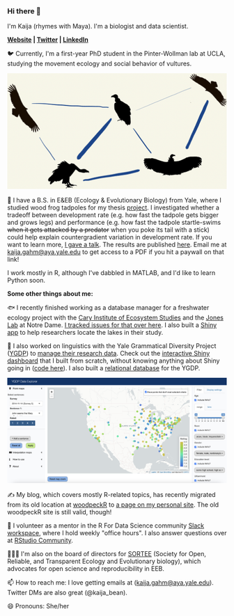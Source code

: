 ### Hi there 👋

I'm Kaija (rhymes with Maya). I'm a biologist and data scientist. 

**[Website](https://kaijagahm.netlify.app/) | [Twitter](https://twitter.com/kaija_bean) | [LinkedIn](https://www.linkedin.com/in/kaija-gahm-205890167/)**

🐦 Currently, I'm a first-year PhD student in the Pinter-Wollman lab at UCLA, studying the movement ecology and social behavior of vultures.

<p align="center">
  <img src="vultureNetwork.png" alt="A social network diagram showing silhouettes of Griffon Vultures connected by edges of varying thicknesses." width="700"/>
</p>

🐸 I have a B.S. in E&EB (Ecology & Evolutionary Biology) from Yale, where I studied wood frog tadpoles for my thesis [project](https://github.com/kaijagahm/BurstSpeed). I investigated whether a tradeoff between development rate (e.g. how fast the tadpole gets bigger and grows legs) and performance (e.g. how fast the tadpole startle-swims ~~when it gets attacked by a predator~~ when you poke its tail with a stick) could help explain countergradient variation in development rate. If you want to learn more, [I gave a talk](https://drive.google.com/file/d/1CxEaJEx65V1qLG2tahUCO8qabylamchG/view?usp=sharing). The results are published [here](https://onlinelibrary.wiley.com/doi/abs/10.1002/jez.2434). Email me at kaija.gahm@aya.yale.edu to get access to a PDF if you hit a paywall on that link!

I work mostly in R, although I've dabbled in MATLAB, and I'd like to learn Python soon. 

**Some other things about me:**

🐟  I recently finished working as a database manager for a freshwater ecology project with the [Cary Institute of Ecosystem Studies](https://www.caryinstitute.org/) and the [Jones Lab](https://www3.nd.edu/~sjones20/) at Notre Dame. [I tracked issues for that over here](https://github.com/MFEh2o/db/issues). I also built a [Shiny app](https://joneslabnd.shinyapps.io/lakeLatLongFinder/) to help researchers locate the lakes in their study.

💬  I also worked on linguistics with the Yale Grammatical Diversity Project ([YGDP](https://ygdp.yale.edu/)) to [manage their research data](https://github.com/kaijagahm?tab=projects). Check out the [interactive Shiny dashboard](https://ygdp.shinyapps.io/ygdpDashboard/) that I built from scratch, without knowing anything about Shiny going in ([code here](https://github.com/kaijagahm/ygdpDashboard)). I also built a [relational database](https://github.com/kaijagahm/ygdpDB) for the YGDP.


<p align="center">
  <img src="ygdpDashboard.png" alt="A screenshot of the front page of the YGDP Dashboard I built in Shiny." width="700"/>
</p>

✍️  My blog, which covers mostly R-related topics, has recently migrated from its old location at [woodpeckR](https://thewoodpeckr.wordpress.com/) to [a page on my personal site](https://kaijagahm.netlify.app/blog.html). The old woodpeckR site is still valid, though!

🤝 I volunteer as a mentor in the R For Data Science community [Slack workspace](r4ds.io/join), where I hold weekly "office hours". I also answer questions over at [RStudio Community](https://community.rstudio.com/u/kaijabean/activity/replies). 

🧑‍🤝‍🧑 I'm also on the board of directors for [SORTEE](sortee.org) (Society for Open, Reliable, and Transparent Ecology and Evolutionary biology), which advocates for open science and reproducibility in EEB.

📫  How to reach me: I love getting emails at (kaija.gahm@aya.yale.edu). Twitter DMs are also great (@kaija_bean). 

😄  Pronouns: She/her
